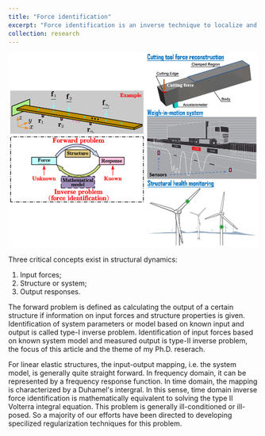 ```yaml
---
title: "Force identification"
excerpt: "Force identification is an inverse technique to localize and reconstruct external forces on structures based on the structure reponses. In engineering practice, when directly measuring the external forces is physically or economically infeasible, we resort to force identification techniques. Potential applications include machine tool force prediction, vehicle weigh-in-motion systems, and structural health monitoring.<br/><img src='/images/researchthemes_forceidentification_overall.png'>"
collection: research
---
```


![](/images/researchthemes_forceidentification_overall.png)

Three critical concepts exist in structural dynamics:
1. Input forces;
2. Structure or system;
3. Output responses.

The forward problem is defined as calculating the output of a certain structure if information on input forces and structure properties is given. Identification of system parameters or model based on known input and output is called type-I inverse problem. Identification of input forces based on known system model and measured output is type-II inverse problem, the focus of this article and the theme of my Ph.D. reserach. 

For linear elastic structures, the input-output mapping, i.e. the system model, is generally quite straight forward. In frequency domain, it can be represented by a frequency response function. In time domain, the mapping is characterized by a Duhamel's intergral. In this sense, time domain inverse force identification is mathematically equivalent to solving the type II Volterra integral equation. This problem is generally ill-conditioned or ill-posed. So a majority of our efforts have been directed to developing specilized regularization techniques for this problem.